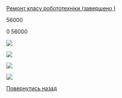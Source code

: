 ## 
[Ремонт класу робототехніки (завершено )](/info/for-grads/ремонт-класу-робототехніки/)

56000

0
56000



![](/images/info/for-grads/ремонт-класу-робототехніки/r1.jpg)



![](/images/info/for-grads/ремонт-класу-робототехніки/r2.jpg)



![](/images/info/for-grads/ремонт-класу-робототехніки/r3.jpg)



![](/images/info/for-grads/ремонт-класу-робототехніки/r4.jpg)


<!-- <form action="/%D0%B4%D0%BB%D1%8F-%D0%B2%D0%B8%D0%BF%D1%83%D1%81%D0%BA%D0%BD%D0%B8%D0%BA%D1%96%D0%B2/%D1%80%D0%B5%D0%BC%D0%BE%D0%BD%D1%82-%D0%BA%D0%BB%D0%B0%D1%81%D1%83-%D1%80%D0%BE%D0%B1%D0%BE%D1%82%D0%BE%D1%82%D0%B5%D1%85%D0%BD%D1%96%D0%BA%D0%B8" class="donateform" enctype="multipart/form-data" method="post"><input id="Email" name="Email" placeholder="email@domain.com" type="email" value="" /><input id="Name" name="Name" placeholder="Вася Пупкін" type="text" value="" /><input type="number" id="Amount" name="Amount" placeholder="100 UAH" />
<input type="hidden" id="ProjectId" name="ProjectId" value="1769" />
<input type="hidden" id="Subscribe" name="Subscribe" value="fasle" />
<input type="submit" value="Зробити внесок" />
<input name='ufprt' type='hidden' value='D39986D32C13595446A48D8BC8501385D5F9F5AC8D24417EB98C481A45E565607220C30348148DFA04E3CAFEB16C482B25E472FA9243671EDF9BE1FD01FBF26AE2A585B88542B37F0D090DC86C3220E7D824D530581D3C1B3CB10B327291706D19CC32B55CA09378679BC40DAE1A940AFC3D4D3E58D6255AA0A0943232A4D2C170575AD32DB7C0F5D5CCA060B9B3AAE6' /></form> -->


[Повернутись назад](/info/for-grads/)
